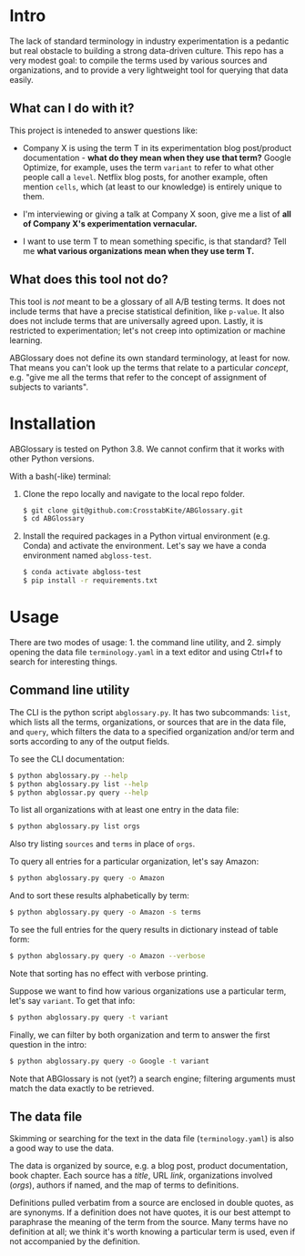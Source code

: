 
Intro
=====
The lack of standard terminology in industry experimentation is a pedantic but real
obstacle to building a strong data-driven culture. This repo has a very modest goal: to
compile the terms used by various sources and organizations, and to provide a very
lightweight tool for querying that data easily.

What can I do with it?
----------------------
This project is inteneded to answer questions like:
- Company X is using the term T in its experimentation blog post/product documentation -
  **what do they mean when they use that term?** Google Optimize, for example, uses the
  term `variant` to refer to what other people call a `level`. Netflix blog posts, for
  another example, often mention `cells`, which (at least to our knowledge) is entirely
  unique to them.
  
- I'm interviewing or giving a talk at Company X soon, give me a list of **all of
  Company X's experimentation vernacular.**

- I want to use term T to mean something specific, is that standard? Tell me **what
  various organizations mean when they use term T.**

What does this tool not do?
--------------
This tool is *not* meant to be a glossary of all A/B testing terms. It does not include
terms that have a precise statistical definition, like `p-value`. It also does not
include terms that are universally agreed upon. Lastly, it is restricted to
experimentation; let's not creep into optimization or machine learning.

ABGlossary does not define its own standard terminology, at least for now. That means
you can't look up the terms that relate to a particular *concept*, e.g. "give me all the
terms that refer to the concept of assignment of subjects to variants".

Installation
============
ABGlossary is tested on Python 3.8. We cannot confirm that it works with other Python
versions.

With a bash(-like) terminal:

1. Clone the repo locally and navigate to the local repo folder.
    ```bash
    $ git clone git@github.com:CrosstabKite/ABGlossary.git
    $ cd ABGlossary
    ```

2. Install the required packages in a Python virtual environment (e.g. Conda) and
   activate the environment. Let's say we have a conda environment named `abgloss-test`.
    ```bash
    $ conda activate abgloss-test
    $ pip install -r requirements.txt
    ```
  
Usage
=====
There are two modes of usage: 1. the command line utility, and 2. simply opening the
data file `terminology.yaml` in a text editor and using Ctrl+f to search for interesting
things.

Command line utility
--------------
The CLI is the python script `abglossary.py`. It has two subcommands: `list`, which
lists all the terms, organizations, or sources that are in the data file, and `query`,
which filters the data to a specified organization and/or term and sorts according to
any of the output fields.

To see the CLI documentation:
```bash
$ python abglossary.py --help
$ python abglossary.py list --help
$ python abglossar.py query --help
```

To list all organizations with at least one entry in the data file:
```bash
$ python abglossary.py list orgs
```

Also try listing `sources` and `terms` in place of `orgs`.

To query all entries for a particular organization, let's say Amazon:
```bash
$ python abglossary.py query -o Amazon
```

And to sort these results alphabetically by term:
```bash
$ python abglossary.py query -o Amazon -s terms
```

To see the full entries for the query results in dictionary instead of table form:
```bash
$ python abglossary.py query -o Amazon --verbose
```

Note that sorting has no effect with verbose printing.

Suppose we want to find how various organizations use a particular term, let's say
`variant`. To get that info:
```bash
$ python abglossary.py query -t variant
```

Finally, we can filter by both organization and term to answer the first question in the
intro:
```bash
$ python abglossary.py query -o Google -t variant
```

Note that ABGlossary is not (yet?) a search engine; filtering arguments must match the
data exactly to be retrieved.

The data file
-------------
Skimming or searching for the text in the data file (`terminology.yaml`) is also a good
way to use the data.

The data is organized by source, e.g. a blog post, product documentation, book chapter.
Each source has a *title*, URL *link*, organizations involved (*orgs*), authors if
named, and the map of terms to definitions.

Definitions pulled verbatim from a source are enclosed in double quotes, as are
synonyms. If a definition does not have quotes, it is our best attempt to paraphrase the
meaning of the term from the source. Many terms have no definition at all; we think it's
worth knowing a particular term is used, even if not accompanied by the definition.
